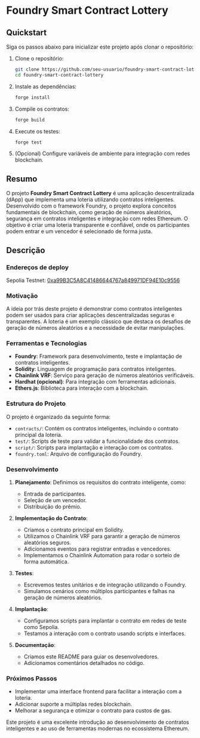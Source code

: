 # Foundry Smart Contract Lottery

## Quickstart

Siga os passos abaixo para inicializar este projeto após clonar o repositório:

1. Clone o repositório:
    ```bash
    git clone https://github.com/seu-usuario/foundry-smart-contract-lottery.git
    cd foundry-smart-contract-lottery
    ```

2. Instale as dependências:
    ```bash
    forge install
    ```

3. Compile os contratos:
    ```bash
    forge build
    ```

4. Execute os testes:
    ```bash
    forge test
    ```

5. (Opcional) Configure variáveis de ambiente para integração com redes blockchain.

## Resumo

O projeto **Foundry Smart Contract Lottery** é uma aplicação descentralizada (dApp) que implementa uma loteria utilizando contratos inteligentes. Desenvolvido com o framework Foundry, o projeto explora conceitos fundamentais de blockchain, como geração de números aleatórios, segurança em contratos inteligentes e integração com redes Ethereum. O objetivo é criar uma loteria transparente e confiável, onde os participantes podem entrar e um vencedor é selecionado de forma justa.

## Descrição

### Endereços de deploy

Sepolia Testnet: [0xa99B3C5A8C41486644767a849971DF94E10c9556](https://sepolia.etherscan.io/address/0xa99b3c5a8c41486644767a849971df94e10c9556)

### Motivação
A ideia por trás deste projeto é demonstrar como contratos inteligentes podem ser usados para criar aplicações descentralizadas seguras e transparentes. A loteria é um exemplo clássico que destaca os desafios de geração de números aleatórios e a necessidade de evitar manipulações.

### Ferramentas e Tecnologias
- **Foundry**: Framework para desenvolvimento, teste e implantação de contratos inteligentes.
- **Solidity**: Linguagem de programação para contratos inteligentes.
- **Chainlink VRF**: Serviço para geração de números aleatórios verificáveis.
- **Hardhat (opcional)**: Para integração com ferramentas adicionais.
- **Ethers.js**: Biblioteca para interação com a blockchain.

### Estrutura do Projeto
O projeto é organizado da seguinte forma:
- `contracts/`: Contém os contratos inteligentes, incluindo o contrato principal da loteria.
- `test/`: Scripts de teste para validar a funcionalidade dos contratos.
- `script/`: Scripts para implantação e interação com os contratos.
- `foundry.toml`: Arquivo de configuração do Foundry.

### Desenvolvimento
1. **Planejamento**: Definimos os requisitos do contrato inteligente, como:
    - Entrada de participantes.
    - Seleção de um vencedor.
    - Distribuição do prêmio.

2. **Implementação do Contrato**:
    - Criamos o contrato principal em Solidity.
    - Utilizamos o Chainlink VRF para garantir a geração de números aleatórios seguros.
    - Adicionamos eventos para registrar entradas e vencedores.
    - Implementamos o Chainlink Automation para rodar o sorteio de forma automática.

3. **Testes**:
    - Escrevemos testes unitários e de integração utilizando o Foundry.
    - Simulamos cenários como múltiplos participantes e falhas na geração de números aleatórios.

4. **Implantação**:
    - Configuramos scripts para implantar o contrato em redes de teste como Sepolia.
    - Testamos a interação com o contrato usando scripts e interfaces.

5. **Documentação**:
    - Criamos este README para guiar os desenvolvedores.
    - Adicionamos comentários detalhados no código.

### Próximos Passos
- Implementar uma interface frontend para facilitar a interação com a loteria.
- Adicionar suporte a múltiplas redes blockchain.
- Melhorar a segurança e otimizar o contrato para custos de gas.

Este projeto é uma excelente introdução ao desenvolvimento de contratos inteligentes e ao uso de ferramentas modernas no ecossistema Ethereum.